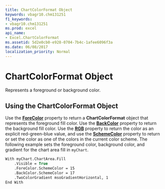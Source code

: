 ```yaml
---
title: ChartColorFormat Object
keywords: vbagr10.chm131251
f1_keywords:
- vbagr10.chm131251
ms.prod: excel
api_name:
- Excel.ChartColorFormat
ms.assetid: 5d2e0cb0-e928-0704-7b4c-1afee6096f3a
ms.date: 06/08/2017
localization_priority: Normal
---
```



# ChartColorFormat Object

Represents a foreground or background color.


## Using the ChartColorFormat Object

Use the  **[ForeColor](Excel.ForeColor.md)** property to return a **ChartColorFormat** object that represents the foreground fill color. Use the **[BackColor](Excel.backcolor.md)** property to return the background fill color. Use the **[RGB](Excel.RGB.md)** property to return the color as an explicit red-green-blue value, and use the **[SchemeColor](Excel.SchemeColor.md)** property to return or set the color as one of the colors in the current color scheme. The following example sets the foreground color, background color, and gradient for the chart area fill in `myChart`.


```vb
With myChart.ChartArea.Fill 
    .Visible = True 
    .ForeColor.SchemeColor = 15 
    .BackColor.SchemeColor = 17 
    .TwoColorGradient msoGradientHorizontal, 1 
End With
```


